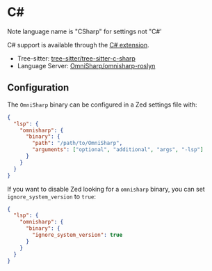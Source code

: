 # C#

Note language name is "CSharp" for settings not "C#'

C# support is available through the [C# extension](https://github.com/zed-extensions/csharp).

- Tree-sitter: [tree-sitter/tree-sitter-c-sharp](https://github.com/tree-sitter/tree-sitter-c-sharp)
- Language Server: [OmniSharp/omnisharp-roslyn](https://github.com/OmniSharp/omnisharp-roslyn)

## Configuration

The `OmniSharp` binary can be configured in a Zed settings file with:

```json
{
  "lsp": {
    "omnisharp": {
      "binary": {
        "path": "/path/to/OmniSharp",
        "arguments": ["optional", "additional", "args", "-lsp"]
      }
    }
  }
}
```

If you want to disable Zed looking for a `omnisharp` binary, you can set `ignore_system_version` to `true`:

```json
{
  "lsp": {
    "omnisharp": {
      "binary": {
        "ignore_system_version": true
      }
    }
  }
}
```

